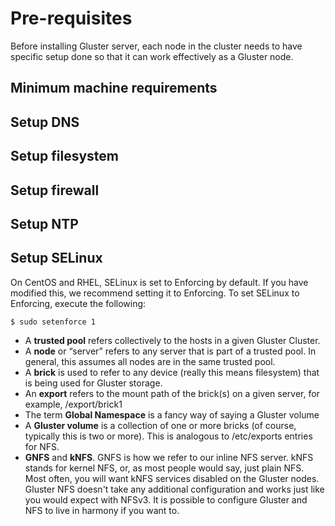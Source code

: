 # Pre-requisites

Before installing Gluster server, each node in the cluster needs to have
specific setup done so that it can work effectively as a Gluster node.

## Minimum machine requirements

## Setup DNS

## Setup filesystem

## Setup firewall

## Setup NTP

## Setup SELinux
On CentOS and RHEL, SELinux is set to Enforcing by default. If you have
modified this, we recommend setting it to Enforcing. To set SELinux to
Enforcing, execute the following:

    $ sudo setenforce 1


- A **trusted pool** refers collectively to the hosts in a given Gluster
  Cluster.
- A **node** or “server” refers to any server that is part of a trusted pool.
  In general, this assumes all nodes are in the same trusted pool.
- A **brick** is used to refer to any device (really this means filesystem)
  that is being used for Gluster storage.
- An **export** refers to the mount path of the brick(s) on a given server, for
  example, /export/brick1
- The term **Global Namespace** is a fancy way of saying a Gluster volume
- A **Gluster volume** is a collection of one or more bricks (of course,
  typically this is two or more). This is analogous to /etc/exports entries for
  NFS.
- **GNFS** and **kNFS**. GNFS is how we refer to our inline NFS server. kNFS
  stands for kernel NFS, or, as most people would say, just plain NFS. Most
  often, you will want kNFS services disabled on the Gluster nodes. Gluster NFS
  doesn't take any additional configuration and works just like you would
  expect with NFSv3. It is possible to configure Gluster and NFS to live in
  harmony if you want to.
